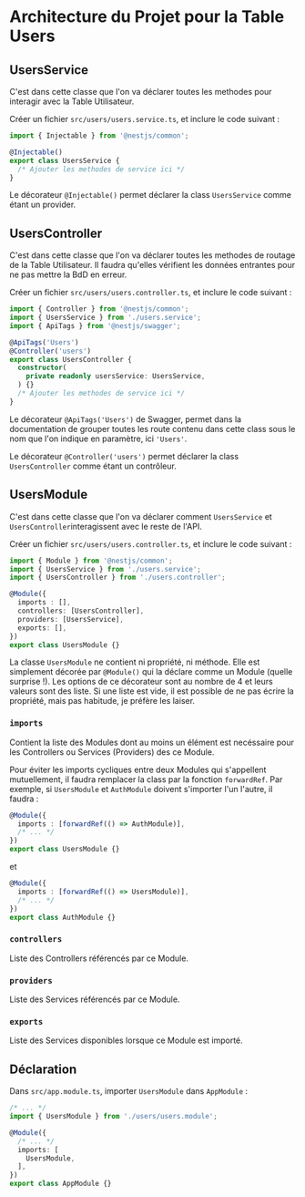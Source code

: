 # Architecture du Projet pour la Table Users

## UsersService

C'est dans cette classe que l'on va déclarer toutes les methodes pour interagir avec la Table Utilisateur.

Créer un fichier ```src/users/users.service.ts```, et inclure le code suivant :

```ts
import { Injectable } from '@nestjs/common';

@Injectable()
export class UsersService {
  /* Ajouter les methodes de service ici */
}
```

Le décorateur ```@Injectable()``` permet déclarer la class ```UsersService``` comme étant un provider. 


## UsersController

C'est dans cette classe que l'on va déclarer toutes les methodes de routage de la Table Utilisateur. Il faudra qu'elles vérifient les données entrantes pour ne pas mettre la BdD en erreur.

Créer un fichier ```src/users/users.controller.ts```, et inclure le code suivant :

```ts
import { Controller } from '@nestjs/common';
import { UsersService } from './users.service';
import { ApiTags } from '@nestjs/swagger';

@ApiTags('Users')
@Controller('users')
export class UsersController {
  constructor(
    private readonly usersService: UsersService,
  ) {}
  /* Ajouter les methodes de service ici */
}
```

Le décorateur ```@ApiTags('Users')``` de Swagger, permet dans la documentation de grouper toutes les route contenu dans cette class sous le nom que l'on indique en paramètre, ici ```'Users'```.

Le décorateur ```@Controller('users')```  permet déclarer la class ```UsersController``` comme étant un contrôleur.


## UsersModule

C'est dans cette classe que l'on va déclarer comment ```UsersService``` et ```UsersController```interagissent avec le reste de l'API.

Créer un fichier ```src/users/users.controller.ts```, et inclure le code suivant :

```ts
import { Module } from '@nestjs/common';
import { UsersService } from './users.service';
import { UsersController } from './users.controller';

@Module({
  imports : [],
  controllers: [UsersController],
  providers: [UsersService],
  exports: [],
})
export class UsersModule {}
```
La classe ```UsersModule``` ne contient ni propriété, ni méthode. Elle est simplement décorée par ```@Module()``` qui la déclare comme un Module (quelle surprise !). Les options de ce décorateur sont au nombre de 4 et leurs valeurs sont des liste. Si une liste est vide, il est possible de ne pas écrire la propriété, mais pas habitude, je préfère les laiser. 

### ```imports```

Contient la liste des Modules dont au moins un élément est necéssaire pour les Controllers ou Services (Providers) des ce Module.

Pour éviter les imports cycliques entre deux Modules qui s'appellent mutuellement, il faudra remplacer la class par la fonction ```forwardRef```. Par exemple, si ```UsersModule``` et ```AuthModule``` doivent s'importer l'un l'autre, il faudra :

```ts
@Module({
  imports : [forwardRef(() => AuthModule)],
  /* ... */
})
export class UsersModule {}
```
et
```ts
@Module({
  imports : [forwardRef(() => UsersModule)],
  /* ... */
})
export class AuthModule {}
```


### ```controllers```

Liste des Controllers référencés par ce Module.

### ```providers```

Liste des Services référencés par ce Module.

### ```exports```

Liste des Services disponibles lorsque ce Module est importé.



## Déclaration

Dans ```src/app.module.ts```, importer ```UsersModule``` dans ```AppModule``` :

```ts
/* ... */
import { UsersModule } from './users/users.module';

@Module({
  /* ... */
  imports: [
    UsersModule,
  ],
})
export class AppModule {}
```

